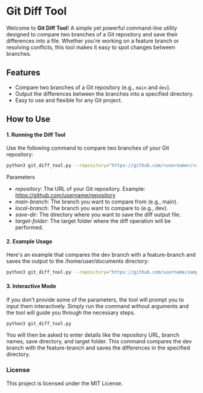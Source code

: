 # Git Diff Tool

Welcome to **Git Diff Tool**! A simple yet powerful command-line utility designed to compare two branches of a Git repository and save their differences into a file. Whether you're working on a feature branch or resolving conflicts, this tool makes it easy to spot changes between branches.

## Features
- Compare two branches of a Git repository (e.g., `main` and `dev`).
- Output the differences between the branches into a specified directory.
- Easy to use and flexible for any Git project.

## How to Use

#### 1. Running the Diff Tool
Use the following command to compare two branches of your Git repository:

```bash
python3 git_diff_tool.py --repository="https://github.com/<username>/<repository>" --main-branch="main" --local-branch="dev" --save-dir="/path/to/save/diff" --target-folder="."
```
Parameters
- *repository*: The URL of your Git repository. Example: https://github.com/username/repository
- *main-branch*: The branch you want to compare from (e.g., main).
- *local-branch*: The branch you want to compare to (e.g., dev).
- *save-dir*: The directory where you want to save the diff output file.
- *target-folder*: The target folder where the diff operation will be performed.

#### 2. Example Usage
Here's an example that compares the dev branch with a feature-branch and saves the output to the /home/user/documents directory:
```bash
python3 git_diff_tool.py --repository="https://github.com/username/sample_project" --main-branch="dev" --local-branch="feature-branch" --save-dir="/home/user/documents" --target-folder="."
```

#### 3. Interactive Mode
If you don't provide some of the parameters, the tool will prompt you to input them interactively. Simply run the command without arguments and the tool will guide you through the necessary steps.

```bash
python3 git_diff_tool.py
```
You will then be asked to enter details like the repository URL, branch names, save directory, and target folder.
This command compares the dev branch with the feature-branch and saves the differences in the specified directory.

### License
This project is licensed under the MIT License.